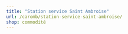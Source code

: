 ```yaml
---
title: "Station service Saint Ambroise"
url: /caromb/station-service-saint-ambroise/
shop: commodité
---
```

